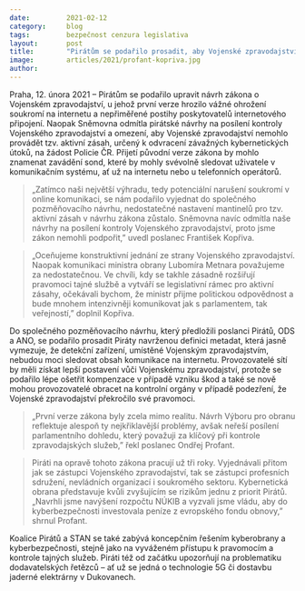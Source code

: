 ```yaml
---
date:         2021-02-12
category:     blog
tags:         bezpečnost cenzura legislativa
layout:       post
title:        "Pirátům se podařilo prosadit, aby Vojenské zpravodajství nemohlo sledovat online komunikaci, nedostatečné ošetření aktivních zásahů a děravá kontrola však přetrvávají"
image:        articles/2021/profant-kopriva.jpg
author:       
---
```



 
Praha, 12. února 2021 – Pirátům se podařilo upravit návrh zákona o Vojenském zpravodajství, u jehož první verze hrozilo vážné ohrožení soukromí na internetu a nepřiměřené postihy poskytovatelů internetového připojení. Naopak Sněmovna odmítla pirátské návrhy na posílení kontroly Vojenského zpravodajství a omezení, aby Vojenské zpravodajství nemohlo provádět tzv. aktivní zásah, určený k odvracení závažných kybernetických útoků, na žádost Policie ČR. Přijetí původní verze zákona by mohlo znamenat zavádění sond, které by mohly svévolně sledovat uživatele v komunikačním systému, ať už na internetu nebo u telefonních operátorů.

> „Zatímco naši největší výhradu, tedy potenciální narušení soukromí v online komunikaci, se nám podařilo vyjednat do společného pozměňovacího návrhu, nedostatečné nastavení mantinelů pro tzv. aktivní zásah v návrhu zákona zůstalo. Sněmovna navíc odmítla naše návrhy na posílení kontroly Vojenského zpravodajství, proto jsme zákon nemohli podpořit,” uvedl poslanec František Kopřiva. 

> „Oceňujeme konstruktivní jednání ze strany Vojenského zpravodajství. Naopak komunikaci ministra obrany Lubomíra Metnara považujeme za nedostatečnou. Ve chvíli, kdy se takhle zásadně rozšiřují pravomoci tajné službě a vytváří se legislativní rámec pro aktivní zásahy, očekávali bychom, že ministr přijme politickou odpovědnost a bude mnohem intenzivněji komunikovat jak s parlamentem, tak veřejností,” doplnil Kopřiva.

Do společného pozměňovacího návrhu, který předložili poslanci Pirátů, ODS a ANO, se podařilo prosadit Piráty navrženou definici metadat, která jasně vymezuje, že detekční zařízení, umístěné Vojenským zpravodajstvím, nebudou moci sledovat obsah komunikace na internetu. Provozovatelé sítí by měli získat lepší postavení vůči Vojenskému zpravodajství, protože se podařilo lépe ošetřit kompenzace v případě vzniku škod a také se nově mohou provozovatelé obracet na kontrolní orgány v případě podezření, že Vojenské zpravodajství překročilo své pravomoci. 

> „První verze zákona byly zcela mimo realitu. Návrh Výboru pro obranu reflektuje alespoň ty nejkřiklavější problémy, avšak neřeší posílení parlamentního dohledu, který považuji za klíčový při kontrole zpravodajských služeb,” řekl poslanec Ondřej Profant.

> Piráti na opravě tohoto zákona pracují už tři roky. Vyjednávali přitom jak se zástupci Vojenského zpravodajství, tak se zástupci profesních sdružení, nevládních organizací i soukromého sektoru. Kybernetická obrana představuje kvůli zvyšujícím se rizikům jednu z priorit Pirátů. „Navrhli jsme navýšení rozpočtu NÚKIB a vyzvali jsme vládu, aby do kyberbezpečnosti investovala peníze z evropského fondu obnovy,” shrnul Profant.

Koalice Pirátů a STAN se také zabývá koncepčním řešením kyberobrany a kyberbezpečnosti, stejně jako na vyváženém přístupu k pravomocím a kontrole tajných služeb. Piráti též od začátku upozorňují na problematiku dodavatelských řetězců – ať už se jedná o technologie 5G či dostavbu jaderné elektrárny v Dukovanech. 
